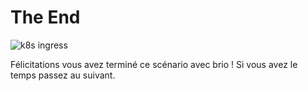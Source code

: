 # The End

![k8s ingress](https://jackiechendotorg.files.wordpress.com/2018/04/sketch-e1524998074542.png)

Félicitations vous avez terminé ce scénario avec brio !
Si vous avez le temps passez au suivant.
